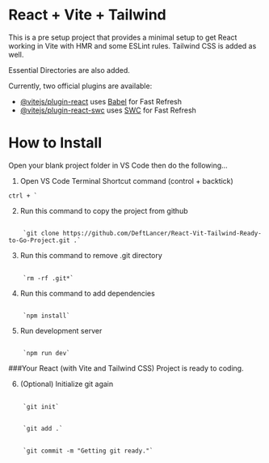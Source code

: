 # React + Vite + Tailwind

This is a pre setup project that provides a minimal setup to get React working in Vite with HMR and some ESLint rules. Tailwind CSS is added as well.

Essential Directories are also added.

Currently, two official plugins are available:

-   [@vitejs/plugin-react](https://github.com/vitejs/vite-plugin-react/blob/main/packages/plugin-react/README.md) uses [Babel](https://babeljs.io/) for Fast Refresh
-   [@vitejs/plugin-react-swc](https://github.com/vitejs/vite-plugin-react-swc) uses [SWC](https://swc.rs/) for Fast Refresh

# How to Install

Open your blank project folder in VS Code then do the following...

1. Open VS Code Terminal
   Shortcut command (control + backtick)

`` ctrl + `  ``

2. Run this command to copy the project from github

##

        `git clone https://github.com/DeftLancer/React-Vit-Tailwind-Ready-to-Go-Project.git .`

3. Run this command to remove .git directory

##

        `rm -rf .git*`

4. Run this command to add dependencies

##

        `npm install`

5. Run development server

##

        `npm run dev`

###Your React (with Vite and Tailwind CSS) Project is ready to coding.

6. (Optional) Initialize git again

##

        `git init`

##

        `git add .`

##

        `git commit -m "Getting git ready."`
